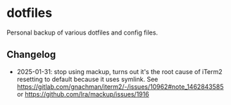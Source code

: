 # dotfiles

Personal backup of various dotfiles and config files.

## Changelog

- 2025-01-31: stop using mackup, turns out it's the root cause of iTerm2
  resetting to default because it uses symlink.
  See https://gitlab.com/gnachman/iterm2/-/issues/10962#note_1462843585
  or https://github.com/lra/mackup/issues/1916
